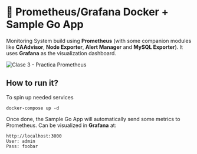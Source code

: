 # 📶 Prometheus/Grafana Docker + Sample Go App

Monitoring System build using **Prometheus** (with some companion modules like **CAAdvisor**, **Node Exporter**, **Alert Manager** and **MySQL Exporter**). It uses **Grafana** as the visualization dashboard.

![Clase 3 - Practica Prometheus](https://user-images.githubusercontent.com/1073799/75155005-52976180-570f-11ea-9163-b7af42a03349.jpg)

## How to run it?

To spin up needed services

`docker-compose up -d`

Once done, the Sample Go App will automatically send some metrics to Prometheus. Can be visualized in **Grafana** at:

```
http://localhost:3000
User: admin
Pass: foobar
```
